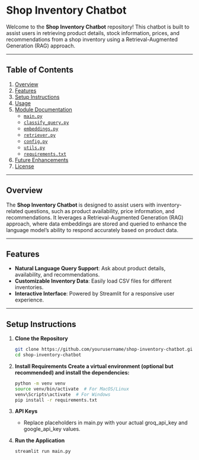 # Shop Inventory Chatbot

Welcome to the **Shop Inventory Chatbot** repository! This chatbot is built to assist users in retrieving product details, stock information, prices, and recommendations from a shop inventory using a Retrieval-Augmented Generation (RAG) approach.

---

## Table of Contents
1. [Overview](#overview)
2. [Features](#features)
3. [Setup Instructions](#setup-instructions)
4. [Usage](#usage)
5. [Module Documentation](#module-documentation)
   - [`main.py`](#mainpy)
   - [`classify_query.py`](#classify_querypy)
   - [`embeddings.py`](#embeddingspy)
   - [`retriever.py`](#retrieverpy)
   - [`config.py`](#configpy)
   - [`utils.py`](#utilspy)
   - [`requirements.txt`](#requirementstxt)
6. [Future Enhancements](#future-enhancements)
7. [License](#license)

---

## Overview

The **Shop Inventory Chatbot** is designed to assist users with inventory-related questions, such as product availability, price information, and recommendations. It leverages a Retrieval-Augmented Generation (RAG) approach, where data embeddings are stored and queried to enhance the language model’s ability to respond accurately based on product data.

---

## Features

- **Natural Language Query Support**: Ask about product details, availability, and recommendations.
- **Customizable Inventory Data**: Easily load CSV files for different inventories.
- **Interactive Interface**: Powered by Streamlit for a responsive user experience.

---

## Setup Instructions

1. **Clone the Repository**
   ```bash
   git clone https://github.com/yourusername/shop-inventory-chatbot.git
   cd shop-inventory-chatbot


2. **Install Requirements Create a virtual environment (optional but recommended) and install the dependencies:**
   ```bash
   python -m venv venv
   source venv/bin/activate  # For MacOS/Linux
   venv\Scripts\activate  # For Windows
   pip install -r requirements.txt

3. **API Keys**
   - Replace placeholders in main.py with your actual groq_api_key and google_api_key values.
  
4. **Run the Application**
   ```bash
   streamlit run main.py

